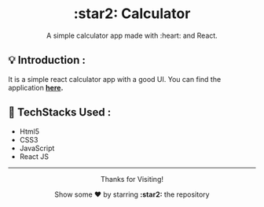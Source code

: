 <h1 align="center"> :star2: Calculator </h1>
<p align="center"> A simple calculator app made with :heart: and React.</p>

## :bulb: Introduction :
It is a simple react calculator app with a good UI.
You can find the application **[here](https://github.com/THEABHIJEETCHAUHAN/Calculator).**

## :star2: TechStacks Used : 
- Html5
- CSS3
- JavaScript 
- React JS
 
---

<p align="center">
<p align="center">Thanks for Visiting!</p>
<p align="center">Show some ❤️ by starring <b>:star2:</b> the repository</p>
</p>
